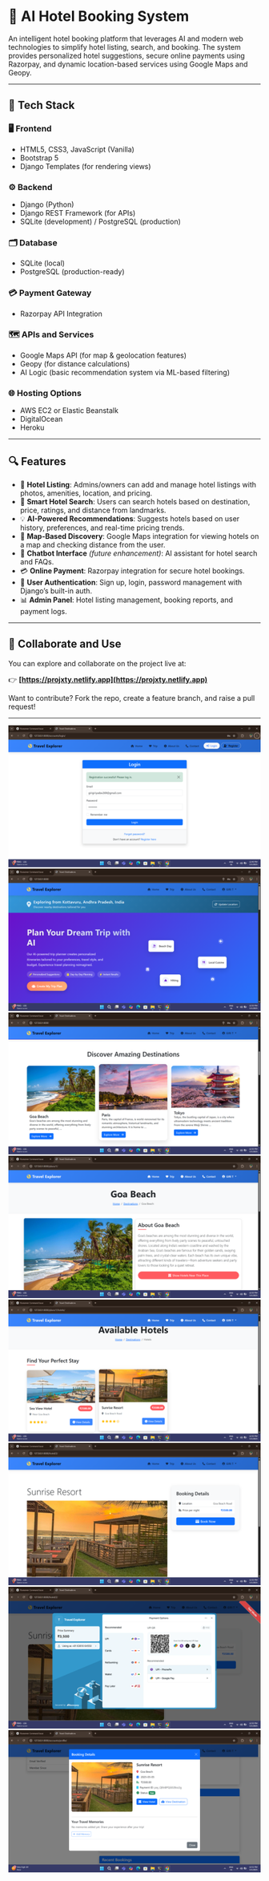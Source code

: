 # 🏨 AI Hotel Booking System

An intelligent hotel booking platform that leverages AI and modern web technologies to simplify hotel listing, search, and booking. The system provides personalized hotel suggestions, secure online payments using Razorpay, and dynamic location-based services using Google Maps and Geopy.

---

## 🔧 Tech Stack

### 🖥 Frontend
- HTML5, CSS3, JavaScript (Vanilla)
- Bootstrap 5
- Django Templates (for rendering views)

### ⚙️ Backend
- Django (Python)
- Django REST Framework (for APIs)
- SQLite (development) / PostgreSQL (production)

### 🗂 Database
- SQLite (local)
- PostgreSQL (production-ready)

### 💳 Payment Gateway
- Razorpay API Integration

### 🗺 APIs and Services
- Google Maps API (for map & geolocation features)
- Geopy (for distance calculations)
- AI Logic (basic recommendation system via ML-based filtering)

### 🌐 Hosting Options
- AWS EC2 or Elastic Beanstalk
- DigitalOcean
- Heroku

---

## 🔍 Features

- 🏨 **Hotel Listing**: Admins/owners can add and manage hotel listings with photos, amenities, location, and pricing.
- 🔎 **Smart Hotel Search**: Users can search hotels based on destination, price, ratings, and distance from landmarks.
- 💡 **AI-Powered Recommendations**: Suggests hotels based on user history, preferences, and real-time pricing trends.
- 📍 **Map-Based Discovery**: Google Maps integration for viewing hotels on a map and checking distance from the user.
- 💬 **Chatbot Interface** *(future enhancement)*: AI assistant for hotel search and FAQs.
- 💳 **Online Payment**: Razorpay integration for secure hotel bookings.
- 👤 **User Authentication**: Sign up, login, password management with Django’s built-in auth.
- 📊 **Admin Panel**: Hotel listing management, booking reports, and payment logs.

---

## 🤝 Collaborate and Use

You can explore and collaborate on the project live at:

👉 **[https://projxty.netlify.app](https://projxty.netlify.app)**

Want to contribute? Fork the repo, create a feature branch, and raise a pull request!

---
![Screenshot 18](Screenshots/Screenshot%20(18).png)
![Screenshot 19](Screenshots/Screenshot%20(19).png)
![Screenshot 20](Screenshots/Screenshot%20(20).png)
![Screenshot 21](Screenshots/Screenshot%20(21).png)
![Screenshot 22](Screenshots/Screenshot%20(22).png)
![Screenshot 23](Screenshots/Screenshot%20(23).png)
![Screenshot 24](Screenshots/Screenshot%20(24).png)
![Screenshot 25](Screenshots/Screenshot%20(25).png)

